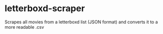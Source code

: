 # letterboxd-scraper
Scrapes all movies from a letterboxd list (JSON format) and converts it to a more readable .csv
